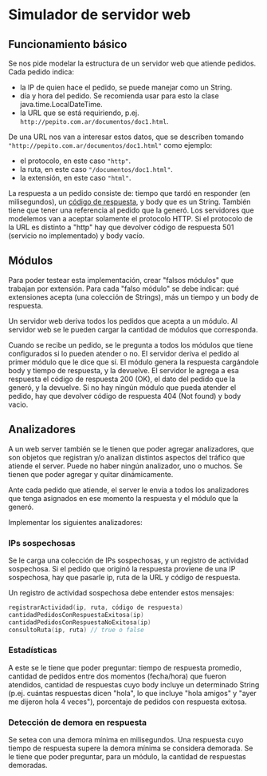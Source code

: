 # Simulador de servidor web

## Funcionamiento básico

Se nos pide modelar la estructura de un servidor web que atiende pedidos. Cada pedido indica:
* la IP de quien hace el pedido, se puede manejar como un String.
* día y hora del pedido. Se recomienda usar para esto la clase java.time.LocalDateTime.
* la URL que se está requiriendo, p.ej. `http://pepito.com.ar/documentos/doc1.html`. 

De una URL nos van a interesar estos datos, que se describen tomando `"http://pepito.com.ar/documentos/doc1.html"` como ejemplo:
* el protocolo, en este caso `"http"`.
* la ruta, en este caso `"/documentos/doc1.html"`.
* la extensión, en este caso `"html"`.

La respuesta a un pedido consiste de: tiempo que tardó en responder (en milisegundos), un [código de respuesta](https://es.wikipedia.org/wiki/Anexo:C%C3%B3digos_de_estado_HTTP), y body que es un String. También tiene que tener una referencia al pedido que la generó.
Los servidores que modelemos van a aceptar solamente el protocolo HTTP. Si el protocolo de la URL es distinto a "http" hay que devolver código de respuesta 501 (servicio no implementado) y body vacío.

## Módulos

Para poder testear esta implementación, crear "falsos módulos" que trabajan por extensión. Para cada "falso módulo" se debe indicar: qué extensiones acepta (una colección de Strings), más un tiempo y un body de respuesta.

Un servidor web deriva todos los pedidos que acepta a un módulo. Al servidor web se le pueden cargar la cantidad de módulos que corresponda.

Cuando se recibe un pedido, se le pregunta a todos los módulos que tiene configurados si lo pueden atender o no. El servidor deriva el pedido al primer módulo que le dice que sí. El módulo genera la respuesta cargándole body y tiempo de respuesta, y la devuelve. El servidor le agrega a esa respuesta el código de respuesta 200 (OK), el dato del pedido que la generó, y la devuelve.
Si no hay ningún módulo que pueda atender el pedido, hay que devolver código de respuesta 404 (Not found) y body vacio.

## Analizadores

A un web server también se le tienen que poder agregar analizadores, que son objetos que registran y/o analizan distintos aspectos del tráfico que atiende el server. Puede no haber ningún analizador, uno o muchos. Se tienen que poder agregar y quitar dinámicamente.

Ante cada pedido que atiende, el server le envia a todos los analizadores que tenga asignados en ese momento la respuesta y el módulo que la generó.

Implementar los siguientes analizadores:

### IPs sospechosas

Se le carga una colección de IPs sospechosas, y un registro de actividad sospechosa. Si el pedido que originó la respuesta proviene de una IP sospechosa, hay que pasarle ip, ruta de la URL y código de respuesta.

Un registro de actividad sospechosa debe entender estos mensajes:

```kotlin
registrarActividad(ip, ruta, código de respuesta)
cantidadPedidosConRespuestaExitosa(ip)
cantidadPedidosConRespuestaNoExitosa(ip)
consultoRuta(ip, ruta) // true o false
```

### Estadísticas

A este se le tiene que poder preguntar: tiempo de respuesta promedio, cantidad de pedidos entre dos momentos (fecha/hora) que fueron atendidos, cantidad de respuestas cuyo body incluye un determinado String (p.ej. cuántas respuestas dicen "hola", lo que incluye "hola amigos" y "ayer me dijeron hola 4 veces"), porcentaje de pedidos con respuesta exitosa.

### Detección de demora en respuesta

Se setea con una demora mínima en milisegundos. Una respuesta cuyo tiempo de respuesta supere la demora mínima se considera demorada. Se le tiene que poder preguntar, para un módulo, la cantidad de respuestas demoradas.

